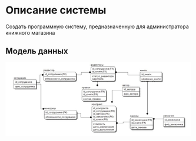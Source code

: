 # Описание системы
Cоздать программную систему, предназначенную для администратора книжного магазина

## __Модель данных__
![Pict. 1](./imgs/pic1.jpg)